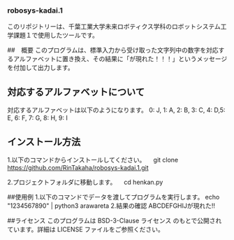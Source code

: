 ### robosys-kadai.1
このリポジトリーは、千葉工業大学未来ロボティクス学科のロボットシステム工学課題１で使用したツールです。

##　概要
このプログラムは、標準入力から受け取った文字列中の数字を対応するアルファベットに置き換え、その結果に「が現れた！！！」というメッセージを付加して出力します。

## 対応するアルファベットについて
対応するアルファベットは以下のようになります。
0: J, 1: A, 2: B, 3: C, 4: D,5: E, 6: F, 7: G, 8: H, 9: I

## インストール方法
1.以下のコマンドからインストールしてください。
　git clone https://github.com/RinTakaha/robosys-kadai.1.git

2.プロジェクトフォルダに移動します。
　cd henkan.py

##使用例
1.以下のコマンドでデータを渡してプログラムを実行します。
 echo "1234567890" | python3 arawareta
2.結果の確認
 ABCDEFGHIJが現れた!!

##ライセンス
このプログラムは BSD-3-Clause ライセンス のもとで公開されています。詳細は LICENSE ファイルをご参照ください。
